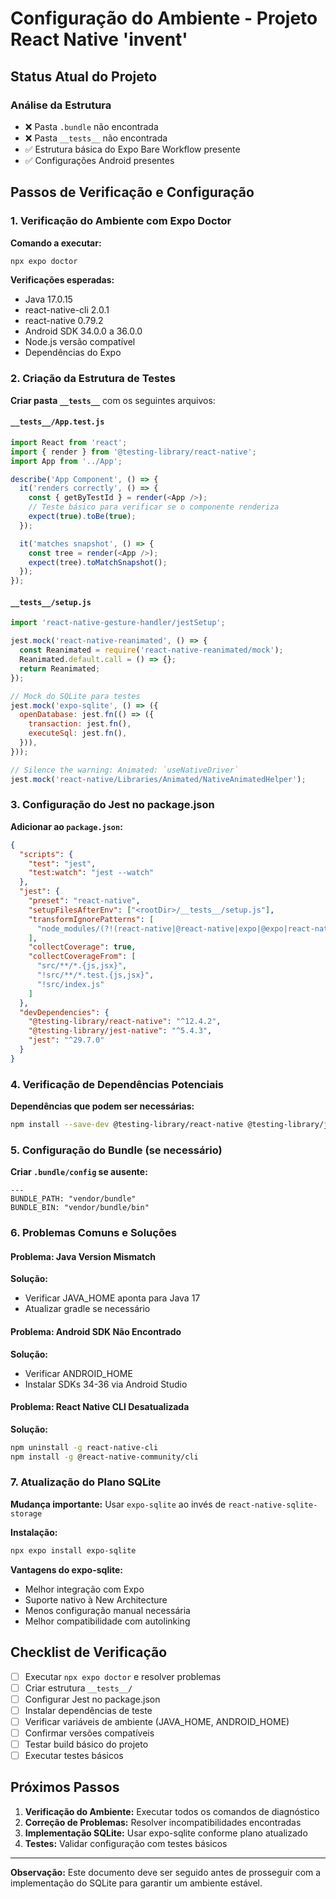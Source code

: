 # Configuração do Ambiente - Projeto React Native 'invent'

## Status Atual do Projeto

### Análise da Estrutura
- ❌ Pasta `.bundle` não encontrada
- ❌ Pasta `__tests__` não encontrada
- ✅ Estrutura básica do Expo Bare Workflow presente
- ✅ Configurações Android presentes

## Passos de Verificação e Configuração

### 1. Verificação do Ambiente com Expo Doctor

**Comando a executar:**
```bash
npx expo doctor
```

**Verificações esperadas:**
- Java 17.0.15
- react-native-cli 2.0.1
- react-native 0.79.2
- Android SDK 34.0.0 a 36.0.0
- Node.js versão compatível
- Dependências do Expo

### 2. Criação da Estrutura de Testes

**Criar pasta `__tests__`** com os seguintes arquivos:

#### `__tests__/App.test.js`
```javascript
import React from 'react';
import { render } from '@testing-library/react-native';
import App from '../App';

describe('App Component', () => {
  it('renders correctly', () => {
    const { getByTestId } = render(<App />);
    // Teste básico para verificar se o componente renderiza
    expect(true).toBe(true);
  });

  it('matches snapshot', () => {
    const tree = render(<App />);
    expect(tree).toMatchSnapshot();
  });
});
```

#### `__tests__/setup.js`
```javascript
import 'react-native-gesture-handler/jestSetup';

jest.mock('react-native-reanimated', () => {
  const Reanimated = require('react-native-reanimated/mock');
  Reanimated.default.call = () => {};
  return Reanimated;
});

// Mock do SQLite para testes
jest.mock('expo-sqlite', () => ({
  openDatabase: jest.fn(() => ({
    transaction: jest.fn(),
    executeSql: jest.fn(),
  })),
}));

// Silence the warning: Animated: `useNativeDriver`
jest.mock('react-native/Libraries/Animated/NativeAnimatedHelper');
```

### 3. Configuração do Jest no package.json

**Adicionar ao `package.json`:**
```json
{
  "scripts": {
    "test": "jest",
    "test:watch": "jest --watch"
  },
  "jest": {
    "preset": "react-native",
    "setupFilesAfterEnv": ["<rootDir>/__tests__/setup.js"],
    "transformIgnorePatterns": [
      "node_modules/(?!(react-native|@react-native|expo|@expo|react-native-sqlite-storage)/)"
    ],
    "collectCoverage": true,
    "collectCoverageFrom": [
      "src/**/*.{js,jsx}",
      "!src/**/*.test.{js,jsx}",
      "!src/index.js"
    ]
  },
  "devDependencies": {
    "@testing-library/react-native": "^12.4.2",
    "@testing-library/jest-native": "^5.4.3",
    "jest": "^29.7.0"
  }
}
```

### 4. Verificação de Dependências Potenciais

**Dependências que podem ser necessárias:**
```bash
npm install --save-dev @testing-library/react-native @testing-library/jest-native
```

### 5. Configuração do Bundle (se necessário)

**Criar `.bundle/config` se ausente:**
```
---
BUNDLE_PATH: "vendor/bundle"
BUNDLE_BIN: "vendor/bundle/bin"
```

### 6. Problemas Comuns e Soluções

#### Problema: Java Version Mismatch
**Solução:**
- Verificar JAVA_HOME aponta para Java 17
- Atualizar gradle se necessário

#### Problema: Android SDK Não Encontrado
**Solução:**
- Verificar ANDROID_HOME
- Instalar SDKs 34-36 via Android Studio

#### Problema: React Native CLI Desatualizada
**Solução:**
```bash
npm uninstall -g react-native-cli
npm install -g @react-native-community/cli
```

### 7. Atualização do Plano SQLite

**Mudança importante:** Usar `expo-sqlite` ao invés de `react-native-sqlite-storage`

**Instalação:**
```bash
npx expo install expo-sqlite
```

**Vantagens do expo-sqlite:**
- Melhor integração com Expo
- Suporte nativo à New Architecture
- Menos configuração manual necessária
- Melhor compatibilidade com autolinking

## Checklist de Verificação

- [ ] Executar `npx expo doctor` e resolver problemas
- [ ] Criar estrutura `__tests__/`
- [ ] Configurar Jest no package.json
- [ ] Instalar dependências de teste
- [ ] Verificar variáveis de ambiente (JAVA_HOME, ANDROID_HOME)
- [ ] Confirmar versões compatíveis
- [ ] Testar build básico do projeto
- [ ] Executar testes básicos

## Próximos Passos

1. **Verificação do Ambiente:** Executar todos os comandos de diagnóstico
2. **Correção de Problemas:** Resolver incompatibilidades encontradas
3. **Implementação SQLite:** Usar expo-sqlite conforme plano atualizado
4. **Testes:** Validar configuração com testes básicos

---

**Observação:** Este documento deve ser seguido antes de prosseguir com a implementação do SQLite para garantir um ambiente estável.